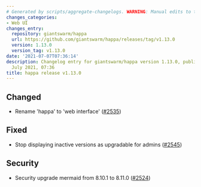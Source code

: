 ```yaml
---
# Generated by scripts/aggregate-changelogs. WARNING: Manual edits to this files will be overwritten.
changes_categories:
- Web UI
changes_entry:
  repository: giantswarm/happa
  url: https://github.com/giantswarm/happa/releases/tag/v1.13.0
  version: 1.13.0
  version_tag: v1.13.0
date: '2021-07-07T07:36:14'
description: Changelog entry for giantswarm/happa version 1.13.0, published on 07
  July 2021, 07:36
title: happa release v1.13.0
---
```


## Changed

- Rename 'happa' to 'web interface' ([#2535](https://github.com/giantswarm/happa/pull/2535))

## Fixed

- Stop displaying inactive versions as upgradable for admins ([#2545](https://github.com/giantswarm/happa/pull/2545))

## Security

- Security upgrade mermaid from 8.10.1 to 8.11.0 ([#2524](https://github.com/giantswarm/happa/pull/2524))

